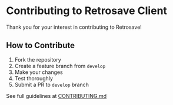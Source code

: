 # Contributing to Retrosave Client

Thank you for your interest in contributing to Retrosave!

## How to Contribute

1. Fork the repository
2. Create a feature branch from `develop`
3. Make your changes
4. Test thoroughly
5. Submit a PR to `develop` branch

See full guidelines at [CONTRIBUTING.md](https://github.com/retrosavecloud/client/blob/develop/CONTRIBUTING.md)
